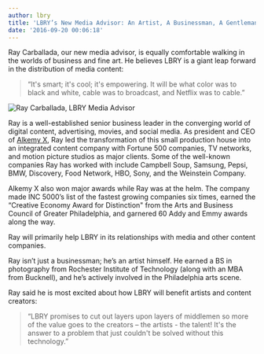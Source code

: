 ```yaml
---
author: lbry
title: 'LBRY’s New Media Advisor: An Artist, A Businessman, A Gentleman'
date: '2016-09-20 00:06:18'
---
```

Ray Carballada, our new media advisor, is equally comfortable walking in the worlds of business and fine art. He believes LBRY is a giant leap forward in the distribution of media content: 

>“It's smart; it's cool; it's empowering. It will be what color was to black and white, cable was to broadcast, and Netflix was to cable.”

![Ray Carballada, LBRY Media Advisor](/img/news/raycarballada.png)

Ray is a well-established senior business leader in the converging world of digital content, advertising, movies, and social media. As president and CEO of [Alkemy X](http://www.alkemy-x.com/), Ray led the transformation of this small production house into an integrated content company with Fortune 500 companies, TV networks, and motion picture studios as major clients. Some of the well-known companies Ray has worked with include Campbell Soup, Samsung, Pepsi, BMW,  Discovery, Food Network, HBO, Sony, and the Weinstein Company. 

Alkemy X also won major awards while Ray was at the helm. The company made INC 5000’s list of the fastest growing companies six times, earned the “Creative Economy Award for Distinction" from the Arts and Business Council of Greater Philadelphia, and garnered 60 Addy and Emmy awards along the way.

Ray will primarily help LBRY in its relationships with media and other content companies. 

Ray isn’t just a businessman; he’s an artist himself. He earned a BS in photography from Rochester Institute of Technology (along with an MBA from Bucknell), and he’s actively involved in the Philadelphia arts scene. 

Ray said he is most excited about how LBRY will benefit artists and content creators:

>“LBRY promises to cut out layers upon layers of middlemen so more of the value goes to the creators – the artists - the talent! It's the answer to a problem that just couldn't be solved without this technology.”
